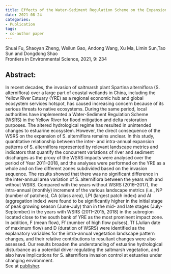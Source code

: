 ```yaml
---
title: Effects of the Water-Sediment Regulation Scheme on the Expansion of Spartina alterniflora at the Yellow River Estuary, China
date: 2021-08-24 
categories:
- Publication
tags:
- co-author paper
---
```

<p> Shuai Fu, Shaoyan Zheng, Weilun Gao, Andong Wang, Xu Ma, Limin Sun,Tao Sun and Dongdong Shao <br/> Frontiers in Environmental Science, 2021, 9: 234 </p>

## Abstract:
In recent decades, the invasion of saltmarsh plant Spartina alterniflora (S. alterniflora) over a large part of coastal wetlands in China, including the Yellow River Estuary (YRE) as a regional economic hub and global ecosystem services hotspot, has caused increasing concern because of its serious threats to native ecosystems. During the same period, local authorities have implemented a Water-Sediment Regulation Scheme (WSRS) in the Yellow River for flood mitigation and delta restoration purposes. The altered hydrological regime has resulted in unintended changes to estuarine ecosystem. However, the direct consequence of the WSRS on the expansion of S. alterniflora remains unclear. In this study, quantitative relationship between the inter- and intra-annual expansion patterns of S. alterniflora represented by relevant landscape metrics and indicators that quantify the concurrent variations of river and sediment discharges as the proxy of the WSRS impacts were analysed over the period of Year 2011–2018, and the analyses were performed on the YRE as a whole and on five different zones subdivided based on the invasion sequence. The results showed that there was no significant difference in the inter-annual area variation of S. alterniflora between the years with and without WSRS. Compared with the years without WSRS (2016–2017), the intra-annual (monthly) increment of the various landscape metrics (i.e., NP (number of patches), CA (class area), LPI (largest patch index) and AI (aggregation index) were found to be significantly higher in the initial stage of peak growing season (June-July) than in the mid- and late stages (July-September) in the years with WSRS (2011–2015, 2018) in the subregion located close to the south bank of YRE as the most prominent impact zone. In addition, F (mean flow), Ff (number of high flow pulses), Tf (Julian date of maximum flow) and D (duration of WSRS) were identified as the explanatory variables for the intra-annual vegetation landscape pattern changes, and their relative contributions to resultant changes were also assessed. Our results broaden the understanding of estuarine hydrological disturbance as a potential driver regulating the saltmarsh vegetation, and also have implications for S. alterniflora invasion control at estuaries under changing environment. <br/>
See at [publisher](https://www.frontiersin.org/article/10.3389/fenvs.2021.642442).

